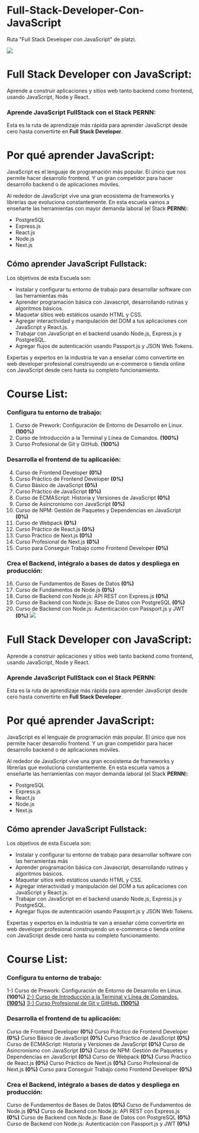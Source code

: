 # Full-Stack-Developer-Con-JavaScript
Ruta "Full Stack Developer con JavaScript" de platzi.

![](https://upload.wikimedia.org/wikipedia/commons/thumb/9/99/Unofficial_JavaScript_logo_2.svg/1200px-Unofficial_JavaScript_logo_2.svg.png)

# Full Stack Developer con JavaScript:
Aprende a construir aplicaciones y sitios web tanto backend como frontend, usando JavaScript, Node y React.

### Aprende JavaScript FullStack con el Stack PERNN:
Esta es la ruta de aprendizaje más rápida para aprender JavaScript desde cero hasta convertirte en **Full Stack Developer**.

# Por qué aprender JavaScript:
JavaScript es el lenguaje de programación más popular. El único que nos permite hacer desarrollo frontend. Y un gran competidor para hacer desarrollo backend o de aplicaciones móviles.

Al rededor de JavaScript vive una gran ecosistema de frameworks y librerías que evoluciona constantemente. En esta escuela vamos a enseñarte las herramientas con mayor demanda laboral (el Stack **PERNN**):

- PostgreSQL
- Express.js
- React.js
- Node.js
- Next.js

## Cómo aprender JavaScript Fullstack:
Los objetivos de esta Escuela son:

- Instalar y configurar tu entorno de trabajo para desarrollar software con las herramientas más
- Aprender programación básica con Javascript, desarrollando rutinas y algoritmos básicos.
- Maquetar sitios web estáticos usando HTML y CSS.
- Agregar interactividad y manipulación del DOM a tus aplicaciones con JavaScript y React.js.
- Trabajar con JavaScript en el backend usando Node.js, Express.js y PostgreSQL.
- Agregar flujos de autenticación usando Passport.js y JSON Web Tokens.

Expertas y expertos en la industria te van a enseñar cómo convertirte en web developer profesional construyendo un e-commerce o tienda online con JavaScript desde cero hasta su completo funcionamiento.

# Course List:

### Configura tu entorno de trabajo:

01. Curso de Prework: Configuración de Entorno de Desarrollo en Linux. **(100%)**
02. Curso de Introducción a la Terminal y Línea de Comandos. **(100%)**
03. Curso Profesional de Git y GitHub. **(100%)**

### Desarrolla el frontend de tu aplicación:

04. Curso de Frontend Developer **(0%)**
05. Curso Práctico de Frontend Developer **(0%)**
06. Curso Básico de JavaScript **(0%)**
07. Curso Práctico de JavaScript **(0%)**
08. Curso de ECMAScript: Historia y Versiones de JavaScript **(0%)**
09. Curso de Asincronismo con JavaScript **(0%)**
10. Curso de NPM: Gestión de Paquetes y Dependencias en JavaScript **(0%)**
11. Curso de Webpack **(0%)**
12. Curso Práctico de React.js **(0%)**
13. Curso Práctico de Next.js **(0%)**
14. Curso Profesional de Next.js **(0%)**
15. Curso para Conseguir Trabajo como Frontend Developer **(0%)**

### Crea el Backend, intégralo a bases de datos y despliega en producción:

16. Curso de Fundamentos de Bases de Datos **(0%)**
17. Curso de Fundamentos de Node.js **(0%)**
18. Curso de Backend con Node.js: API REST con Express.js **(0%)**
19. Curso de Backend con Node.js: Base de Datos con PostgreSQL **(0%)**
20. Curso de Backend con Node.js: Autenticación con Passport.js y JWT **(0%)**
![](https://upload.wikimedia.org/wikipedia/commons/thumb/9/99/Unofficial_JavaScript_logo_2.svg/1200px-Unofficial_JavaScript_logo_2.svg.png)

# Full Stack Developer con JavaScript:
Aprende a construir aplicaciones y sitios web tanto backend como frontend, usando JavaScript, Node y React.

### Aprende JavaScript FullStack con el Stack PERNN:
Esta es la ruta de aprendizaje más rápida para aprender JavaScript desde cero hasta convertirte en **Full Stack Developer**.

# Por qué aprender JavaScript:
JavaScript es el lenguaje de programación más popular. El único que nos permite hacer desarrollo frontend. Y un gran competidor para hacer desarrollo backend o de aplicaciones móviles.

Al rededor de JavaScript vive una gran ecosistema de frameworks y librerías que evoluciona constantemente. En esta escuela vamos a enseñarte las herramientas con mayor demanda laboral (el Stack **PERNN**):

- PostgreSQL
- Express.js
- React.js
- Node.js
- Next.js

## Cómo aprender JavaScript Fullstack:
Los objetivos de esta Escuela son:

- Instalar y configurar tu entorno de trabajo para desarrollar software con las herramientas más
- Aprender programación básica con Javascript, desarrollando rutinas y algoritmos básicos.
- Maquetar sitios web estáticos usando HTML y CSS.
- Agregar interactividad y manipulación del DOM a tus aplicaciones con JavaScript y React.js.
- Trabajar con JavaScript en el backend usando Node.js, Express.js y PostgreSQL.
- Agregar flujos de autenticación usando Passport.js y JSON Web Tokens.

Expertas y expertos en la industria te van a enseñar cómo convertirte en web developer profesional construyendo un e-commerce o tienda online con JavaScript desde cero hasta su completo funcionamiento.

# Course List:

### Configura tu entorno de trabajo:

1-) Curso de Prework: Configuración de Entorno de Desarrollo en Linux. **(100%)** 
[2-) Curso de Introducción a la Terminal y Línea de Comandos. **(100%)**](https://github.com/CarlosCalderon01/Curso-de-Introduccion-a-la-Terminal-y-Linea-de-Comandos "2-) Curso de Introducción a la Terminal y Línea de Comandos. **(100%)**")
[3-) Curso Profesional de Git y GitHub. **(100%)**](https://github.com/CarlosCalderon01/Curso_Profesional_de_Git_y_GitHub "3-) Curso Profesional de Git y GitHub. **(100%)**")

### Desarrolla el frontend de tu aplicación:

Curso de Frontend Developer **(0%)**
Curso Práctico de Frontend Developer **(0%)**
Curso Básico de JavaScript **(0%)**
Curso Práctico de JavaScript **(0%)**
Curso de ECMAScript: Historia y Versiones de JavaScript **(0%)**
Curso de Asincronismo con JavaScript **(0%)**
Curso de NPM: Gestión de Paquetes y Dependencias en JavaScript **(0%)**
Curso de Webpack **(0%)**
Curso Práctico de React.js **(0%)**
Curso Práctico de Next.js **(0%)**
Curso Profesional de Next.js **(0%)**
Curso para Conseguir Trabajo como Frontend Developer **(0%)**

### Crea el Backend, intégralo a bases de datos y despliega en producción:

Curso de Fundamentos de Bases de Datos **(0%)**
Curso de Fundamentos de Node.js **(0%)**
Curso de Backend con Node.js: API REST con Express.js **(0%)**
Curso de Backend con Node.js: Base de Datos con PostgreSQL **(0%)**
Curso de Backend con Node.js: Autenticación con Passport.js y JWT **(0%)**
